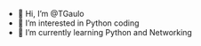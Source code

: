 - 👋 Hi, I’m @TGaulo
- 👀 I’m interested in Python coding  
- 🌱 I’m currently learning Python and Networking


<!---
TGaulo/TGaulo is a ✨ special ✨ repository because its `README.md` (this file) appears on your GitHub profile.
You can click the Preview link to take a look at your changes.
--->
